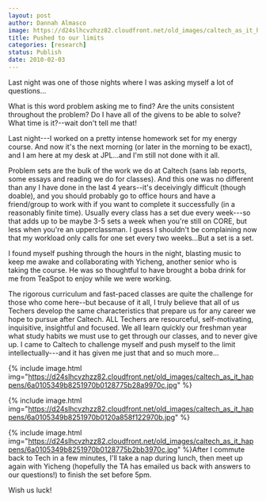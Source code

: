 ```yaml
---
layout: post
author: Dannah Almasco
image: https://d24slhcvzhzz82.cloudfront.net/old_images/caltech_as_it_happens/6a0105349b8251970b0120a858eea8970b.jpg
title: Pushed to our limits
categories: [research]
status: Publish
date: 2010-02-03
---
```



Last night was one of those nights where I was asking myself a lot of questions...

What is this word problem asking me to find? Are the units consistent throughout the problem? Do I have all of the givens to be able to solve? What time is it?--wait don't tell me that!

Last night---I worked on a pretty intense homework set for my energy course. And now it's the next morning (or later in the morning to be exact), and I am here at my desk at JPL...and I'm still not done with it all.

Problem sets are the bulk of the work we do at Caltech (sans lab
reports, some essays and reading we do for classes). And this one was
no different than any I have done in the last 4 years--it's deceivingly
difficult (though doable), and you should probably go to office hours
and have a friend/group to work with if you want to complete it
successfully (in a reasonably finite time). Usually every class has a
set due every week---so that adds up to be maybe 3-5 sets a week when
you're still on CORE, but less when you're an upperclassman. I guess I
shouldn't be complaining now that my workload only calls for one set
every two weeks...But a set is a set.

I found myself pushing through the hours in the night, blasting music to keep me awake and collaborating with Yicheng, another senior who is taking the course. He was so thoughtful to have brought a boba drink for me from TeaSpot to enjoy while we were working.

The rigorous curriculum and fast-paced classes are quite the challenge for those who come here--but because of it all, I truly believe that all of us Techers develop the same characteristics that prepare us for any career we hope to pursue after Caltech. ALL Techers are resourceful, self-motivating, inquisitive, insightful and focused. We all learn quickly our freshman year what study habits we must use to get through our classes, and to never give up. I came to Caltech to challenge myself and push myself to the limit intellectually---and it has given me just that and so much more...


{% include image.html img="https://d24slhcvzhzz82.cloudfront.net/old_images/caltech_as_it_happens/6a0105349b8251970b0128775b28a9970c.jpg" %}

{% include image.html img="https://d24slhcvzhzz82.cloudfront.net/old_images/caltech_as_it_happens/6a0105349b8251970b0120a858f122970b.jpg" %}

{% include image.html img="https://d24slhcvzhzz82.cloudfront.net/old_images/caltech_as_it_happens/6a0105349b8251970b0128775b2bb3970c.jpg" %}After I commute back to Tech in a few minutes, I'll take a nap during lunch, then meet
up again with Yicheng (hopefully the TA has emailed us back with
answers to our questions!) to finish the set before 5pm.

Wish us luck! 

